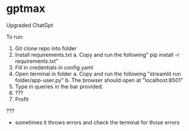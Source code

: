 # gptmax
Upgraded ChatGpt

To run:
1. Git clone repo into folder
2. Install requirements.txt 
   a. Copy and run the following" pip install -r requirements.txt"
3. Fill in credentials in config.yaml
4. Open terminal in folder
   a. Copy and run the following "streamlit run folder/app-user.py"
   b. The browser should open at "localhost:8501"
5. Type in queries in the bar provided.
6. ???
7. Profit

???
- sometimes it throws errors and check the terminal for those errors